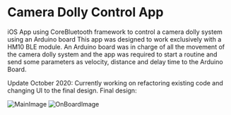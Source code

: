 # Camera Dolly Control App
iOS App using CoreBluetooth framework to control a camera dolly system using an Arduino board
This app was designed to work exclusively with a HM10 BLE module. An Arduino board was in charge of all the movement of the camera dolly system and the app was required to start a routine and send some parameters as velocity, distance and delay time to the Arduino Board. 


Update October 2020: Currently working on refactoring existing code and changing UI to the final design. Final design:

![MainImage](https://user-images.githubusercontent.com/16782510/96676362-c4718a80-1332-11eb-85e7-22e280ff232b.png)
![OnBoardImage](https://user-images.githubusercontent.com/16782510/96676367-c9363e80-1332-11eb-98fe-d2c0f0427819.png)
